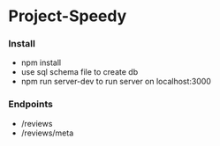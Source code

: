 # Project-Speedy

### Install
- npm install
- use sql schema file to create db
- npm run server-dev to run server on localhost:3000

### Endpoints
- /reviews
- /reviews/meta
